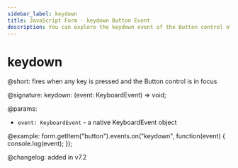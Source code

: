 ```yaml
---
sidebar_label: keydown 
title: JavaScript Form - keydown Button Event 
description: You can explore the keydown event of the Button control of Form in the documentation of the DHTMLX JavaScript UI library. Browse developer guides and API reference, try out code examples and live demos, and download a free 30-day evaluation version of DHTMLX Suite 7.
---
```


# keydown

@short: fires when any key is pressed and the Button control is in focus

@signature: keydown: (event: KeyboardEvent) => void;

@params:
- `event: KeyboardEvent` - a native KeyboardEvent object

@example:
form.getItem("button").events.on("keydown", function(event) {
    console.log(event);
});

@changelog: added in v7.2
